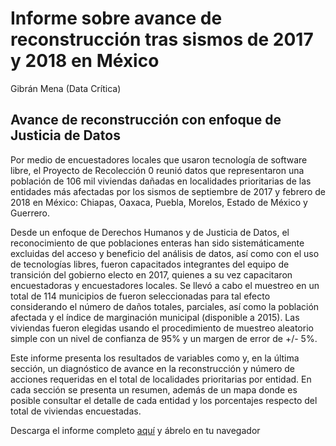 Informe sobre avance de reconstrucción tras sismos de 2017 y 2018 en México
================
Gibrán Mena (Data Crítica)

Avance de reconstrucción con enfoque de Justicia de Datos
---------------------------------------------------------

Por medio de encuestadores locales que usaron tecnología de software libre, el Proyecto de Recolección 0 reunió datos que representaron una población de 106 mil viviendas dañadas en localidades prioritarias de las entidades más afectadas por los sismos de septiembre de 2017 y febrero de 2018 en México: Chiapas, Oaxaca, Puebla, Morelos, Estado de México y Guerrero.

Desde un enfoque de Derechos Humanos y de Justicia de Datos, el reconocimiento de que poblaciones enteras han sido sistemáticamente excluidas del acceso y beneficio del análisis de datos, así como con el uso de tecnologías libres, fueron capacitados integrantes del equipo de transición del gobierno electo en 2017, quienes a su vez capacitaron encuestadoras y encuestadores locales. Se llevó a cabo el muestreo en un total de 114 municipios de fueron seleccionadas para tal efecto considerando el número de daños totales, parciales, así como la población afectada y el índice de marginación municipal (disponible a 2015). Las viviendas fueron elegidas usando el procedimiento de muestreo aleatorio simple con un nivel de confianza de 95% y un margen de error de +/- 5%.

Este informe presenta los resultados de variables como y, en la última sección, un diagnóstico de avance en la reconstrucción y número de acciones requeridas en el total de localidades prioritarias por entidad. En cada sección se presenta un resumen, además de un mapa donde es posible consultar el detalle de cada entidad y los porcentajes respecto del total de viviendas encuestadas.

Descarga el informe completo [aquí](http://bit.ly/ReconstruccionDataCritica) y ábrelo en tu navegador

